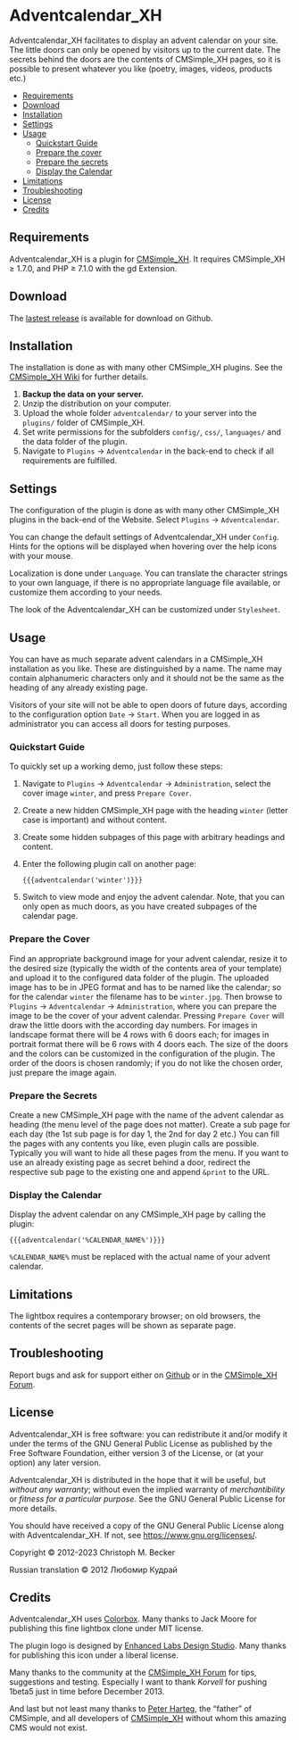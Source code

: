 # Adventcalendar_XH

Adventcalendar_XH facilitates to display an advent
calendar on your site. The little doors can only be opened by visitors up to the
current date. The secrets behind the doors are the contents of CMSimple_XH
pages, so it is possible to present whatever you like (poetry, images, videos,
products etc.)

- [Requirements](#requirements)
- [Download](#download)
- [Installation](#installation)
- [Settings](#settings)
- [Usage](#usage)
  - [Quickstart Guide](#quickstart-guide)
  - [Prepare the cover](#prepare-the-cover)
  - [Prepare the secrets](#prepare-the-secrets)
  - [Display the Calendar](#display-the-calendar)
- [Limitations](#limitations)
- [Troubleshooting](#troubleshooting)
- [License](#license)
- [Credits](#credits)

## Requirements

Adventcalendar_XH is a plugin for [CMSimple_XH](https://cmsimple-xh.org/).
It requires CMSimple_XH ≥ 1.7.0, and PHP ≥ 7.1.0 with the gd Extension.

## Download

The [lastest release](https://github.com/cmb69/adventcalendar_xh/releases/latest)
is available for download on Github.

## Installation

The installation is done as with many other CMSimple_XH plugins. See the
[CMSimple_XH Wiki](https://wiki.cmsimple-xh.org/?for-users/working-with-the-cms/plugins)
for further details.

1. **Backup the data on your server.**
1. Unzip the distribution on your computer.
1. Upload the whole folder `adventcalendar/` to your server into
   the `plugins/` folder of CMSimple_XH.
1. Set write permissions for the subfolders `config/`, `css/`, `languages/`
   and the data folder of the plugin.
1. Navigate to `Plugins` → `Adventcalendar` in the back-end to check
   if all requirements are fulfilled.

## Settings

The configuration of the plugin is done as with many other CMSimple_XH plugins in
the back-end of the Website. Select `Plugins` → `Adventcalendar`.

You can change the default settings of Adventcalendar_XH under
`Config`. Hints for the options will be displayed when hovering over
the help icons with your mouse.

Localization is done under `Language`. You can translate the character
strings to your own language, if there is no appropriate language file
available, or customize them according to your needs.

The look of the Adventcalendar_XH can be customized under `Stylesheet`.

## Usage

You can have as much separate advent calendars in a CMSimple_XH installation
as you like. These are distinguished by a name. The name may contain
alphanumeric characters only and it should not be the same as the heading of
any already existing page.

Visitors of your site will not be able to open doors of future days,
according to the configuration option `Date` → `Start`. When
you are logged in as administrator you can access all doors for testing
purposes.

### Quickstart Guide

To quickly set up a working demo, just follow these steps:

1. Navigate to `Plugins` → `Adventcalendar` → `Administration`, select the cover
   image `winter`, and press `Prepare Cover`.
1. Create a new hidden CMSimple_XH page with the heading `winter` (letter case
   is important) and without content.
1. Create some hidden subpages of this page with arbitrary headings and
   content.
1. Enter the following plugin call on another page:

       {{{adventcalendar('winter')}}}

1. Switch to view mode and enjoy the advent calendar. Note, that you can only
   open as much doors, as you have created subpages of the calendar page.

### Prepare the Cover

Find an appropriate background image for your advent calendar, resize it to
the desired size (typically the width of the contents area of your template)
and upload it to the configured data folder of the plugin. The uploaded
image has to be in JPEG format and has to be named like the calendar; so for
the calendar `winter` the filename has to be `winter.jpg`. Then
browse to `Plugins` → `Adventcalendar` → `Administration`,
where you can prepare the image to be the cover of your advent calendar.
Pressing `Prepare Cover` will draw the little doors with the according
day numbers. For images in landscape format there will be 4 rows with 6
doors each; for images in portrait format there will be 6 rows with 4 doors
each. The size of the doors and the colors can be customized in the
configuration of the plugin. The order of the doors is chosen randomly;
if you do not like the chosen order, just prepare the image again.

### Prepare the Secrets

Create a new CMSimple_XH page with the name of the advent calendar as
heading (the menu level of the page does not matter). Create a sub page for
each day (the 1st sub page is for day 1, the 2nd for day 2 etc.) You can
fill the pages with any contents you like, even plugin calls are possible.
Typically you will want to hide all these pages from the menu.
If you want to use an already existing page as secret behind a door, redirect
the respective sub page to the existing one and append `&print` to the URL.

### Display the Calendar

Display the advent calendar on any CMSimple_XH page by calling the plugin:

    {{{adventcalendar('%CALENDAR_NAME%')}}}

`%CALENDAR_NAME%` must be replaced with the actual name of your advent calendar.

## Limitations

The lightbox requires a contemporary browser; on old browsers, the contents of
the secret pages will be shown as separate page.

## Troubleshooting

Report bugs and ask for support either on
[Github](https://github.com/cmb69/adventcalendar_xh/issues)
or in the [CMSimple_XH Forum](https://cmsimpleforum.com/).

## License

Adventcalendar_XH is free software: you can redistribute it and/or modify
it under the terms of the GNU General Public License as published by
the Free Software Foundation, either version 3 of the License, or
(at your option) any later version.

Adventcalendar_XH is distributed in the hope that it will be useful,
but *without any warranty*; without even the implied warranty of
*merchantibility* or *fitness for a particular purpose*. See the
GNU General Public License for more details.

You should have received a copy of the GNU General Public License
along with Adventcalendar_XH.  If not, see <https://www.gnu.org/licenses/>.

Copyright © 2012-2023 Christoph M. Becker


Russian translation © 2012 Любомир Кудрай

## Credits

Adventcalendar_XH uses [Colorbox](https://www.jacklmoore.com/colorbox/).
Many thanks to Jack Moore for publishing this fine lightbox clone under MIT license.

The plugin logo is designed by
[Enhanced Labs Design Studio](https://icon-icons.com/es/users/z3XFBTtNIwiSUFnQ70KGw/icon-sets/).
Many thanks for publishing this icon under a liberal license.

Many thanks to the community at the [CMSimple_XH Forum](https://cmsimpleforum.com/)
for tips, suggestions and testing.
Especially I want to thank *Korvell* for pushing 1beta5 just in time before December 2013.

And last but not least many thanks to [Peter Harteg](https://www.harteg.dk/),
the “father” of CMSimple, and all developers of [CMSimple_XH](https://www.cmsimple-xh.org/)
without whom this amazing CMS would not exist.
